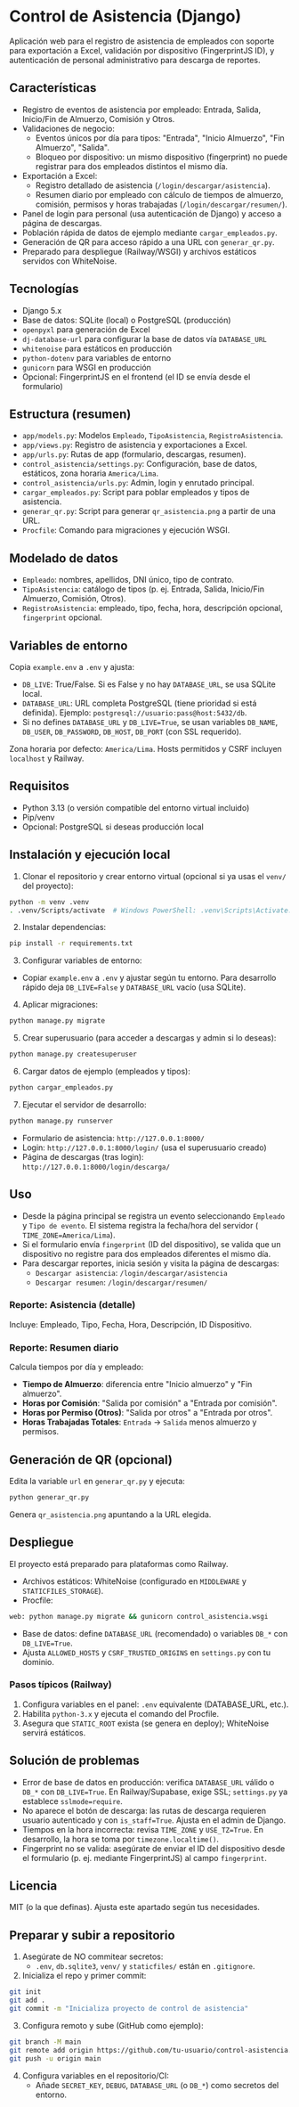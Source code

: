 # Control de Asistencia (Django)

Aplicación web para el registro de asistencia de empleados con soporte para exportación a Excel, validación por dispositivo (FingerprintJS ID), y autenticación de personal administrativo para descarga de reportes.

## Características
- Registro de eventos de asistencia por empleado: Entrada, Salida, Inicio/Fin de Almuerzo, Comisión y Otros.
- Validaciones de negocio:
  - Eventos únicos por día para tipos: "Entrada", "Inicio Almuerzo", "Fin Almuerzo", "Salida".
  - Bloqueo por dispositivo: un mismo dispositivo (fingerprint) no puede registrar para dos empleados distintos el mismo día.
- Exportación a Excel:
  - Registro detallado de asistencia (`/login/descargar/asistencia`).
  - Resumen diario por empleado con cálculo de tiempos de almuerzo, comisión, permisos y horas trabajadas (`/login/descargar/resumen/`).
- Panel de login para personal (usa autenticación de Django) y acceso a página de descargas.
- Población rápida de datos de ejemplo mediante `cargar_empleados.py`.
- Generación de QR para acceso rápido a una URL con `generar_qr.py`.
- Preparado para despliegue (Railway/WSGI) y archivos estáticos servidos con WhiteNoise.

## Tecnologías
- Django 5.x
- Base de datos: SQLite (local) o PostgreSQL (producción)
- `openpyxl` para generación de Excel
- `dj-database-url` para configurar la base de datos vía `DATABASE_URL`
- `whitenoise` para estáticos en producción
- `python-dotenv` para variables de entorno
- `gunicorn` para WSGI en producción
- Opcional: FingerprintJS en el frontend (el ID se envía desde el formulario)

## Estructura (resumen)
- `app/models.py`: Modelos `Empleado`, `TipoAsistencia`, `RegistroAsistencia`.
- `app/views.py`: Registro de asistencia y exportaciones a Excel.
- `app/urls.py`: Rutas de app (formulario, descargas, resumen).
- `control_asistencia/settings.py`: Configuración, base de datos, estáticos, zona horaria `America/Lima`.
- `control_asistencia/urls.py`: Admin, login y enrutado principal.
- `cargar_empleados.py`: Script para poblar empleados y tipos de asistencia.
- `generar_qr.py`: Script para generar `qr_asistencia.png` a partir de una URL.
- `Procfile`: Comando para migraciones y ejecución WSGI.

## Modelado de datos
- `Empleado`: nombres, apellidos, DNI único, tipo de contrato.
- `TipoAsistencia`: catálogo de tipos (p. ej. Entrada, Salida, Inicio/Fin Almuerzo, Comisión, Otros).
- `RegistroAsistencia`: empleado, tipo, fecha, hora, descripción opcional, `fingerprint` opcional.

## Variables de entorno
Copia `example.env` a `.env` y ajusta:

- `DB_LIVE`: True/False. Si es False y no hay `DATABASE_URL`, se usa SQLite local.
- `DATABASE_URL`: URL completa PostgreSQL (tiene prioridad si está definida). Ejemplo: `postgresql://usuario:pass@host:5432/db`.
- Si no defines `DATABASE_URL` y `DB_LIVE=True`, se usan variables `DB_NAME`, `DB_USER`, `DB_PASSWORD`, `DB_HOST`, `DB_PORT` (con SSL requerido).

Zona horaria por defecto: `America/Lima`. Hosts permitidos y CSRF incluyen `localhost` y Railway.

## Requisitos
- Python 3.13 (o versión compatible del entorno virtual incluido)
- Pip/venv
- Opcional: PostgreSQL si deseas producción local

## Instalación y ejecución local
1) Clonar el repositorio y crear entorno virtual (opcional si ya usas el `venv/` del proyecto):
```bash
python -m venv .venv
. .venv/Scripts/activate  # Windows PowerShell: .venv\Scripts\Activate.ps1
```

2) Instalar dependencias:
```bash
pip install -r requirements.txt
```

3) Configurar variables de entorno:
- Copiar `example.env` a `.env` y ajustar según tu entorno. Para desarrollo rápido deja `DB_LIVE=False` y `DATABASE_URL` vacío (usa SQLite).

4) Aplicar migraciones:
```bash
python manage.py migrate
```

5) Crear superusuario (para acceder a descargas y admin si lo deseas):
```bash
python manage.py createsuperuser
```

6) Cargar datos de ejemplo (empleados y tipos):
```bash
python cargar_empleados.py
```

7) Ejecutar el servidor de desarrollo:
```bash
python manage.py runserver
```

- Formulario de asistencia: `http://127.0.0.1:8000/`
- Login: `http://127.0.0.1:8000/login/` (usa el superusuario creado)
- Página de descargas (tras login): `http://127.0.0.1:8000/login/descarga/`

## Uso
- Desde la página principal se registra un evento seleccionando `Empleado` y `Tipo de evento`. El sistema registra la fecha/hora del servidor (
`TIME_ZONE=America/Lima`).
- Si el formulario envía `fingerprint` (ID del dispositivo), se valida que un dispositivo no registre para dos empleados diferentes el mismo día.
- Para descargar reportes, inicia sesión y visita la página de descargas:
  - `Descargar asistencia`: `/login/descargar/asistencia`
  - `Descargar resumen`: `/login/descargar/resumen/`

### Reporte: Asistencia (detalle)
Incluye: Empleado, Tipo, Fecha, Hora, Descripción, ID Dispositivo.

### Reporte: Resumen diario
Calcula tiempos por día y empleado:
- **Tiempo de Almuerzo**: diferencia entre "Inicio almuerzo" y "Fin almuerzo".
- **Horas por Comisión**: "Salida por comisión" a "Entrada por comisión".
- **Horas por Permiso (Otros)**: "Salida por otros" a "Entrada por otros".
- **Horas Trabajadas Totales**: `Entrada` → `Salida` menos almuerzo y permisos.

## Generación de QR (opcional)
Edita la variable `url` en `generar_qr.py` y ejecuta:
```bash
python generar_qr.py
```
Genera `qr_asistencia.png` apuntando a la URL elegida.

## Despliegue
El proyecto está preparado para plataformas como Railway.

- Archivos estáticos: WhiteNoise (configurado en `MIDDLEWARE` y `STATICFILES_STORAGE`).
- Procfile:
```bash
web: python manage.py migrate && gunicorn control_asistencia.wsgi
```
- Base de datos: define `DATABASE_URL` (recomendado) o variables `DB_*` con `DB_LIVE=True`.
- Ajusta `ALLOWED_HOSTS` y `CSRF_TRUSTED_ORIGINS` en `settings.py` con tu dominio.

### Pasos típicos (Railway)
1) Configura variables en el panel: `.env` equivalente (DATABASE_URL, etc.).
2) Habilita `python-3.x` y ejecuta el comando del Procfile.
3) Asegura que `STATIC_ROOT` exista (se genera en deploy); WhiteNoise servirá estáticos.

## Solución de problemas
- Error de base de datos en producción: verifica `DATABASE_URL` válido o `DB_*` con `DB_LIVE=True`. En Railway/Supabase, exige SSL; `settings.py` ya establece `sslmode=require`.
- No aparece el botón de descarga: las rutas de descarga requieren usuario autenticado y con `is_staff=True`. Ajusta en el admin de Django.
- Tiempos en la hora incorrecta: revisa `TIME_ZONE` y `USE_TZ=True`. En desarrollo, la hora se toma por `timezone.localtime()`.
- Fingerprint no se valida: asegúrate de enviar el ID del dispositivo desde el formulario (p. ej. mediante FingerprintJS) al campo `fingerprint`.

## Licencia
MIT (o la que definas). Ajusta este apartado según tus necesidades.

## Preparar y subir a repositorio
1) Asegúrate de NO commitear secretos:
   - `.env`, `db.sqlite3`, `venv/` y `staticfiles/` están en `.gitignore`.
2) Inicializa el repo y primer commit:
```bash
git init
git add .
git commit -m "Inicializa proyecto de control de asistencia"
```
3) Configura remoto y sube (GitHub como ejemplo):
```bash
git branch -M main
git remote add origin https://github.com/tu-usuario/control-asistencia.git
git push -u origin main
```
4) Configura variables en el repositorio/CI:
   - Añade `SECRET_KEY`, `DEBUG`, `DATABASE_URL` (o `DB_*`) como secretos del entorno.